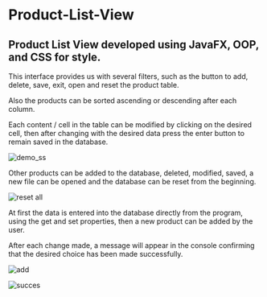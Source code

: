 # Product-List-View

Product List View developed using JavaFX, OOP, and CSS for style.
---------------------------

This interface provides us with several filters, such as the button to add, delete, save, exit, open and reset the product table.

Also the products can be sorted ascending or descending after each column.

Each content / cell in the table can be modified by clicking on the desired cell, then after changing with the desired data press the enter button to remain saved in the database.




![demo_ss](https://user-images.githubusercontent.com/72825756/133473890-404c031f-f061-4482-ab89-3741d9e69768.PNG)


Other products can be added to the database, deleted, modified, saved, a new file can be opened and the database can be reset from the beginning.

![reset all](https://user-images.githubusercontent.com/72825756/133476950-4060b721-49cc-4fcc-afe7-5a36b8ad3893.PNG)


At first the data is entered into the database directly from the program, using the get and set properties, then a new product can be added by the user.

After each change made, a message will appear in the console confirming that the desired choice has been made successfully.


![add](https://user-images.githubusercontent.com/72825756/133476981-b0cbb74c-4311-456f-a854-6b14c693b52a.PNG)


![succes](https://user-images.githubusercontent.com/72825756/133476998-874b251e-bece-4c40-b2c9-a3de2ded553b.PNG)



